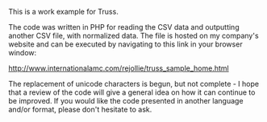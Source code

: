 This is a work example for Truss. 

The code was written in PHP for reading the CSV data and outputting another CSV file, with normalized data. 
The file is hosted on my company's website and can be executed by navigating to this link in your browser window:

http://www.internationalamc.com/rejollie/truss_sample_home.html

The replacement of unicode characters is begun, but not complete - I hope that a review of the code will give a general idea on how it can continue to be improved. If you would like the code presented in another language and/or format, please don't hesitate to ask.
